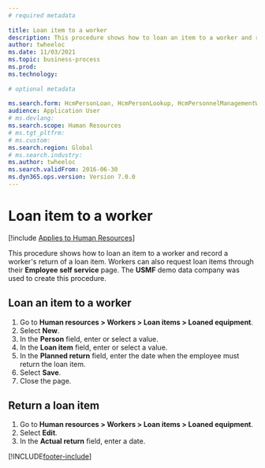 ```yaml
--- 
# required metadata 
 
title: Loan item to a worker
description: This procedure shows how to loan an item to a worker and record the worker returning an item. 
author: twheeloc
ms.date: 11/03/2021
ms.topic: business-process 
ms.prod:  
ms.technology:  
 
# optional metadata 
 
ms.search.form: HcmPersonLoan, HcmPersonLookup, HcmPersonnelManagementWorkspace
audience: Application User 
# ms.devlang:  
ms.search.scope: Human Resources
# ms.tgt_pltfrm:  
# ms.custom:  
ms.search.region: Global
# ms.search.industry: 
ms.author: twheeloc
ms.search.validFrom: 2016-06-30 
ms.dyn365.ops.version: Version 7.0.0 
---
```

# Loan item to a worker

[!include [Applies to Human Resources](../includes/applies-to-hr.md)]



This procedure shows how to loan an item to a worker and record a worker's return of a loan item. Workers can also request loan items through their **Employee self service** page. The **USMF** demo data company was used to create this procedure.


## Loan an item to a worker

1. Go to **Human resources \> Workers \> Loan items \> Loaned equipment**.
2. Select **New**.
3. In the **Person** field, enter or select a value.
4. In the **Loan item** field, enter or select a value.
5. In the **Planned return** field, enter the date when the employee must return the loan item.
6. Select **Save**.
7. Close the page.

## Return a loan item

1. Go to **Human resources \> Workers \> Loan items \> Loaned equipment**.
2. Select **Edit**.
3. In the **Actual return** field, enter a date.

[!INCLUDE[footer-include](../includes/footer-banner.md)]
